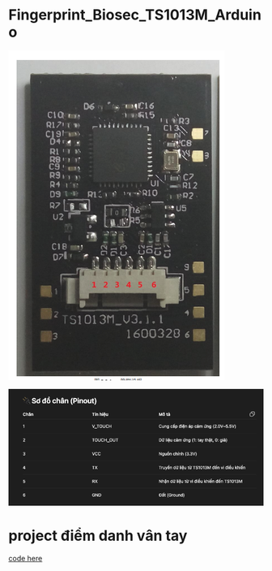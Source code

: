 
# Fingerprint_Biosec_TS1013M_Arduino

![alt text](fingerprint.png)

![alt text](connect.png)

# project điểm danh vân tay 

[code here](Arduino/test/fingerprint.ino)